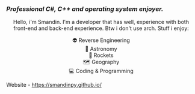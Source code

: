 ### *Professional C#, C++ and operating system enjoyer.*

<p align="center">
Hello, i'm Smandin. I'm a developer that has well, experience with both front-end and back-end experience. Btw i don't use arch.
Stuff i enjoy:
<p align="center">
👽 Reverse Engineering<br>
🌌 Astronomy<br>
🚀 Rockets<br>
🗺 Geography<br>
💻 Coding & Programming<br>

Website - https://smandinpy.github.io/
